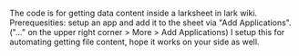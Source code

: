The code is for getting data content inside a larksheet in lark wiki.
Prerequesities: setup an app and add it to the sheet via "Add Applications". ("..." on the upper right corner > More > Add Applications)
I setup this for automating getting file content, hope it works on your side as well.
